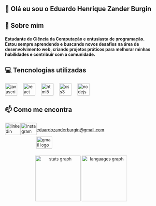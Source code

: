<h2 align="left">👋 Olá eu sou o Eduardo Henrique Zander Burgin</h2>

###

<h2 align="left">🚀 Sobre mim</h2>

###

<h4 align="left">Estudante de Ciência da Computação e entusiasta de programação. <br>Estou sempre aprendendo e buscando novos desafios na área de desenvolvimento web, criando projetos práticos para melhorar minhas habilidades e contribuir com a comunidade.</h4>

###

<h2 align="left">💻 Tencnologias utilizadas</h2>

###

<div align="left">
  <img src="https://cdn.jsdelivr.net/gh/devicons/devicon/icons/javascript/javascript-plain.svg" height="40" alt="javascript logo"  />
  <img width="12" />
  <img src="https://cdn.jsdelivr.net/gh/devicons/devicon/icons/react/react-original.svg" height="40" alt="react logo"  />
  <img width="12" />
  <img src="https://cdn.jsdelivr.net/gh/devicons/devicon/icons/html5/html5-original.svg" height="40" alt="html5 logo"  />
  <img width="12" />
  <img src="https://cdn.jsdelivr.net/gh/devicons/devicon/icons/css3/css3-original.svg" height="40" alt="css3 logo"  />
  <img width="12" />
  <img src="https://cdn.jsdelivr.net/gh/devicons/devicon/icons/nodejs/nodejs-original.svg" height="40" alt="nodejs logo"  />
</div>

###

<h2 align="left">📫 Como me encontra</h2>

###

<div align="left" style="display:flex">
  
  <a href="https://www.linkedin.com/in/eduardo-burgin" >
    <img src="https://raw.githubusercontent.com/maurodesouza/profile-readme-generator/master/src/assets/icons/social/linkedin/default.svg" width="52" height="40" alt="linkedin logo"  /> 
  </a>
  
  <br/>
  <br/>
  
  <a href="https://www.instagram.com/eduardohenriqueburgin/" >
    <img src="https://raw.githubusercontent.com/maurodesouza/profile-readme-generator/master/src/assets/icons/social/instagram/default.svg" width="52" height="40" alt="instagram logo"  />
  </a> 
  
  <br/>
  <br/>
  <a href="mailto:eduardozanderburgin@gmail.com" >
    <p>eduardozanderburgin@gmail.com</p>
    <img src="https://raw.githubusercontent.com/maurodesouza/profile-readme-generator/master/src/assets/icons/social/gmail/default.svg" width="52" height="40" alt="gmail logo" />
  </a>  
</div>

###

<div align="center">
  <img src="https://github-readme-stats.vercel.app/api?username=EZBurgin&hide_title=false&hide_rank=false&show_icons=true&include_all_commits=true&count_private=true&disable_animations=false&theme=dracula&locale=en&hide_border=false&order=1" height="150" alt="stats graph"  />
  <img src="https://github-readme-stats.vercel.app/api/top-langs?username=EZBurgin&locale=en&hide_title=false&layout=compact&card_width=320&langs_count=5&theme=dracula&hide_border=false&order=2" height="150" alt="languages graph"  />
</div>

###
